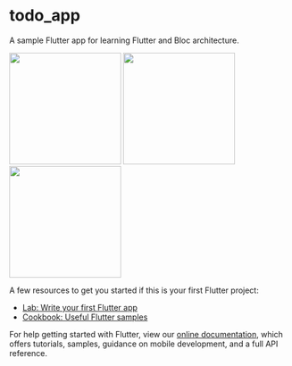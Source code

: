 # todo_app

A sample Flutter app for learning Flutter and Bloc architecture.

<img src="https://user-images.githubusercontent.com/40592187/170837897-e0b5bfc0-5d05-4eee-b1ac-1deae2ebd24e.png" width="200"> <img src="https://user-images.githubusercontent.com/40592187/170837934-f9b31490-4f8c-48b8-8c5c-071b7b4be895.png" width="200"> <img src="https://user-images.githubusercontent.com/40592187/170837957-ec8ac747-5330-43a7-8b2a-e02546df351e.png" width="200">




A few resources to get you started if this is your first Flutter project:

- [Lab: Write your first Flutter app](https://flutter.dev/docs/get-started/codelab)
- [Cookbook: Useful Flutter samples](https://flutter.dev/docs/cookbook)

For help getting started with Flutter, view our
[online documentation](https://flutter.dev/docs), which offers tutorials,
samples, guidance on mobile development, and a full API reference.
